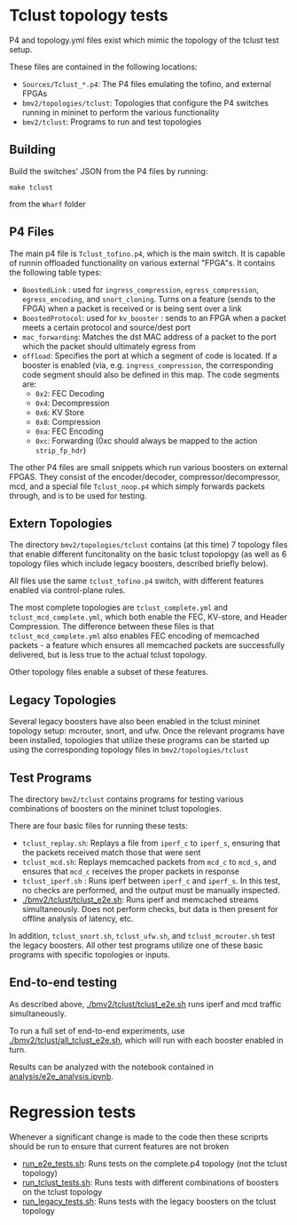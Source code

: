 # Tclust topology tests

P4 and topology.yml files exist which mimic the topology of the tclust test setup.

These files are contained in the following locations:

* `Sources/Tclust_*.p4`: The P4 files emulating the tofino, and external FPGAs
* `bmv2/topologies/tclust`: Topologies that configure the P4 switches running in mininet
to perform the various functionality
* `bmv2/tclust`: Programs to run and test topologies


## Building

Build the switches' JSON from the P4 files by running:
```
make tclust
```
from the `Wharf` folder


## P4 Files

The main p4 file is `Tclust_tofino.p4`, which is the main switch.
It is capable of runnin offloaded functionality on various external "FPGA"s.
It contains the following table types:
* `BoostedLink` : used for `ingress_compression`, `egress_compression`, `egress_encoding`,
  and `snort_cloning`.
  Turns on a feature (sends to the FPGA) when a packet is received or is being sent over a link
* `BoostedProtocol`: used for `kv_booster` : sends to an FPGA when a packet meets a certain
  protocol and source/dest port
* `mac_forwarding`: Matches the dst MAC address of a packet to the port which the packet should
  ultimately egress from
* `offload`: Specifies the port at which a segment of code is located.
  If a booster is enabled (via, e.g. `ingress_compression`, the corresponding code segment should
  also be defined in this map.
  The code segments are:
  * `0x2`: FEC Decoding
  * `0x4`: Decompression
  * `0x6`: KV Store
  * `0x8`: Compression
  * `0xa`: FEC Encoding
  * `0xc`: Forwarding (0xc should always be mapped to the action `strip_fp_hdr`)

The other P4 files are small snippets which run various boosters on external FPGAS.
They consist of the encoder/decoder, compressor/decompressor, mcd, and a special
file `Tclust_noop.p4` which simply forwards packets through, and is to be used for testing.


## Extern Topologies

The directory `bmv2/topologies/tclust` contains (at this time) 7 topology files that enable
different funcitonality on the basic tclust topolopgy (as well as 6 topology files which
include legacy boosters, described briefly below).

All files use the same `tclust_tofino.p4` switch, with different features enabled
via control-plane rules.

The most complete topologies are `tclust_complete.yml` and `tclust_mcd_complete.yml`,
which both enable the FEC, KV-store, and Header Compression. The difference between
these files is that `tclust_mcd_complete.yml` also enables FEC encoding of memcached packets -
a feature which ensures all memcached packets are successfully delivered, but is less
true to the actual tclust topology.

Other topology files enable a subset of these features.


## Legacy Topologies

Several legacy boosters have also been enabled in the tclust mininet topology setup:
mcrouter, snort, and ufw.
Once the relevant programs have been installed, topologies that utilize these programs
can be started up using the corresponding topology files in `bmv2/topologies/tclust`


## Test Programs

The directory `bmv2/tclust` contains programs for testing various combinations of
boosters on the mininet tclust topologies.

There are four basic files for running these tests:
* `tclust_replay.sh`: Replays a file from `iperf_c` to `iperf_s`, ensuring that the packets
received match those that were sent
* `tclust_mcd.sh`: Replays memcached packets from `mcd_c` to `mcd_s`, and ensures that
`mcd_c` receives the proper packets in response
* `tclust_iperf.sh` : Runs iperf between `iperf_c` and `iperf_s`. In this test, no checks are
performed, and the output must be manually inspected.
* [./bmv2/tclust/tclust_e2e.sh](./bmv2/tclust/tclust_e2e.sh): Runs iperf and memcached streams simultaneously. Does not perform checks,
but data is then present for offline analysis of latency, etc.

In addition, `tclust_snort.sh`, `tclust_ufw.sh`, and `tclust_mcrouter.sh` test the legacy boosters.
All other test programs utilize one of these basic programs with specific topologies or inputs.


## End-to-end testing

As described above, [./bmv2/tclust/tclust_e2e.sh](./bmv2/tclust/tclust_e2e.sh) runs iperf and mcd traffic simultaneously.

To run a full  set of end-to-end experiments, use [./bmv2/tclust/all_tclust_e2e.sh](./bmv2/tclust/all_tclust_e2e.sh), which will
run with each booster enabled in turn.

Results can be analyzed with the notebook contained in [analysis/e2e_analysis.ipynb](analysis/e2e_analysis.ipynb).


# Regression tests

Whenever a significant change is made to the code then these scriprts should be
run to ensure that current features are not broken

* [run_e2e_tests.sh](run_e2e_tests.sh): Runs tests on the complete.p4 topology (not the tclust topology)
* [run_tclust_tests.sh](run_tclust_tests.sh): Runs tests with different combinations of boosters on the tclust topology
* [run_legacy_tests.sh](run_legacy_tests.sh): Runs tests with the legacy boosters on the tclust topology
